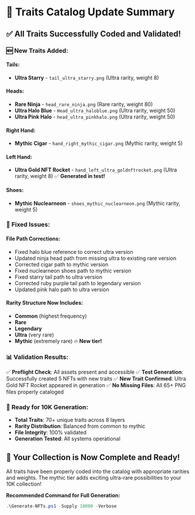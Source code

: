 # 🎨 Traits Catalog Update Summary

## ✅ All Traits Successfully Coded and Validated!

### 🆕 **New Traits Added:**

#### **Tails:**
- **Ultra Starry** - `tail_ultra_starry.png` (Ultra rarity, weight 8)

#### **Heads:**
- **Rare Ninja** - `head_rare_ninja.png` (Rare rarity, weight 80)
- **Ultra Halo Blue** - `Head_ultra_haloblue.png` (Ultra rarity, weight 50)
- **Ultra Pink Halo** - `head_ultra_pinkhalo.png` (Ultra rarity, weight 50)

#### **Right Hand:**
- **Mythic Cigar** - `hand_right_mythic_cigar.png` (Mythic rarity, weight 5)

#### **Left Hand:**
- **Ultra Gold NFT Rocket** - `hand_left_ultra_goldnftrocket.png` (Ultra rarity, weight 8) ✅ **Generated in test!**

#### **Shoes:**
- **Mythic Nuclearneon** - `shoes_mythic_nuclearneon.png` (Mythic rarity, weight 5)

### 🔧 **Fixed Issues:**

#### **File Path Corrections:**
- Fixed halo blue reference to correct ultra version
- Updated ninja head path from missing ultra to existing rare version
- Corrected cigar path to mythic version
- Fixed nuclearneon shoes path to mythic version
- Fixed starry tail path to ultra version
- Corrected ruby purple tail path to legendary version
- Updated pink halo path to ultra version

#### **Rarity Structure Now Includes:**
- **Common** (highest frequency)
- **Rare** 
- **Legendary**
- **Ultra** (very rare)
- **Mythic** (extremely rare) 🔥 **New tier!**

### 📊 **Validation Results:**
✅ **Preflight Check**: All assets present and accessible
✅ **Test Generation**: Successfully created 5 NFTs with new traits
✅ **New Trait Confirmed**: Ultra Gold NFT Rocket appeared in generation
✅ **No Missing Files**: All 65+ PNG files properly cataloged

### 🎯 **Ready for 10K Generation:**
- **Total Traits**: 70+ unique traits across 8 layers
- **Rarity Distribution**: Balanced from common to mythic
- **File Integrity**: 100% validated
- **Generation Tested**: All systems operational

## 🚀 **Your Collection is Now Complete and Ready!**

All traits have been properly coded into the catalog with appropriate rarities and weights. The mythic tier adds exciting ultra-rare possibilities to your 10K collection!

**Recommended Command for Full Generation:**
```powershell
.\Generate-NFTs.ps1 -Supply 10000 -Verbose
```